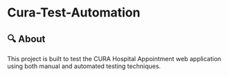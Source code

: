# Cura-Test-Automation

## 🔍 About
This project is built to test the CURA Hospital Appointment web application using both manual and automated testing techniques.
